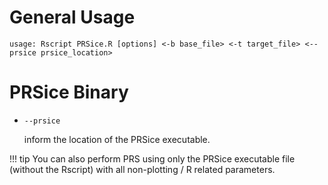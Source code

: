 # General Usage
```
usage: Rscript PRSice.R [options] <-b base_file> <-t target_file> <--prsice prsice_location>
```

# PRSice Binary
- `--prsice`

    inform the location of the PRSice executable.

!!! tip
    You can also perform PRS using only the PRSice executable file
    (without the Rscript) with all non-plotting / R related parameters.
